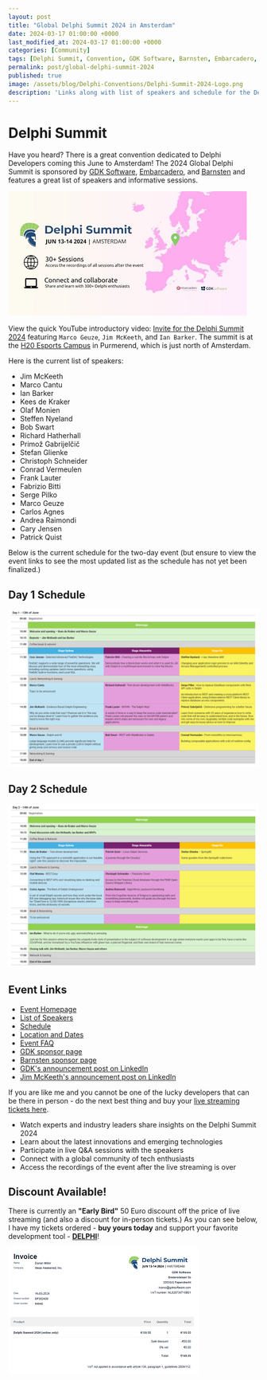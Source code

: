 ```yaml
---
layout: post
title: "Global Delphi Summit 2024 in Amsterdam"
date: 2024-03-17 01:00:00 +0000
last_modified_at: 2024-03-17 01:00:00 +0000
categories: [Community]
tags: [Delphi Summit, Convention, GDK Software, Barnsten, Embarcadero, Ian Barker, Marco Cantu, Marco Geuze, Jim McKeeth, Kees de Kraker, Olaf Monien, Steffen Nyeland, Bob Swart, Richard Hatherhall, Primož Gabrijelčič, Stefan Glienke, Christoph Schneider, Conrad Vermeulen, Frank Lauter, Fabrizio Bitti, Serge Pilko, Carlos Agnes, Andrea Raimondi, Cary Jensen, Patrick Quist]
permalink: post/global-delphi-summit-2024
published: true
image: /assets/blog/Delphi-Conventions/Delphi-Summit-2024-Logo.png
description: 'Links along with list of speakers and schedule for the Delphi Summit 2024 in Amsterdam'
---
```


# Delphi Summit

Have you heard?  There is a great convention dedicated to Delphi Developers coming this June to Amsterdam!  The 2024 Global Delphi Summit is sponsored by [GDK Software](https://gdksoftware.com/), [Embarcadero](https://www.embarcadero.com/), and [Barnsten](https://www.barnsten.com/) and features a great list of speakers and informative sessions.

![Global Delphi Summit 2024](/assets/blog/Delphi-Conventions/Delphi-Summit-2024.jpeg)

View the quick YouTube introductory video: [Invite for the Delphi Summit 2024](https://youtu.be/ayhLia_gqV0) featuring `Marco Geuze`, `Jim McKeeth`, and `Ian Barker`.  The summit is at the [H20 Esports Campus](https://h20.gg/en/) in Purmerend, which is just north of Amsterdam.

Here is the current list of speakers:
  - Jim McKeeth
  - Marco Cantu
  - Ian Barker
  - Kees de Kraker
  - Olaf Monien
  - Steffen Nyeland
  - Bob Swart
  - Richard Hatherhall
  - Primož Gabrijelčič
  - Stefan Glienke
  - Christoph Schneider
  - Conrad Vermeulen
  - Frank Lauter
  - Fabrizio Bitti
  - Serge Pilko
  - Marco Geuze
  - Carlos Agnes
  - Andrea Raimondi
  - Cary Jensen
  - Patrick Quist


Below is the current schedule for the two-day event (but ensure to view the event links to see the most updated list as the schedule has not yet been finalized.)

## Day 1 Schedule
![Live Streaming Invoice](/assets/blog/Delphi-Conventions/delphi-summit-2024-day-1-schedule.png)

## Day 2 Schedule
![Live Streaming Invoice](/assets/blog/Delphi-Conventions/delphi-summit-2024-day-2-schedule.png)

## Event Links
- [Event Homepage](https://delphisummit.com/)
- [List of Speakers](https://delphisummit.com/speakers/)
- [Schedule](https://delphisummit.com/summit-schedule/)
- [Location and Dates](https://delphisummit.com/location-and-dates/)
- [Event FAQ](https://delphisummit.com/faq/)
- [GDK sponsor page](https://gdksoftware.com/news/delphi-summit-2024)
- [Barnsten sponsor page](https://www.barnsten.com/delphi-summit-jun-13-14-2024/)
- [GDK's announcement post on LinkedIn](https://www.linkedin.com/posts/gdksoftware_delphi-summit-2024-activity-7165289842556309504-liTz/)
- [Jim McKeeth's announcement post on LinkedIn](https://www.linkedin.com/posts/jimmckeeth_delphi-activity-7166933870255259648-OYTM/)

If you are like me and you cannot be one of the lucky developers that can  be there in person - do the next best thing and buy your [live streaming tickets here](https://checkout.delphisummit.com/checkout/delphi-summit-2024-online).

- Watch experts and industry leaders share insights on the Delphi Summit 2024
- Learn about the latest innovations and emerging technologies
- Participate in live Q&A sessions with the speakers
- Connect with a global community of tech enthusiasts
- Access the recordings of the event after the live streaming is over

## Discount Available!

There is currently an **"Early Bird"** 50 Euro discount off the price of live streaming (and also a discount for in-person tickets.)  As you can see below, I have my tickets ordered - **buy yours today** and support your favorite development tool - **[DELPHI](https://www.embarcadero.com/products/delphi)**!

![Live Streaming Invoice](/assets/blog/Delphi-Conventions/global-delphi-summit-streaming-invoice.png)
